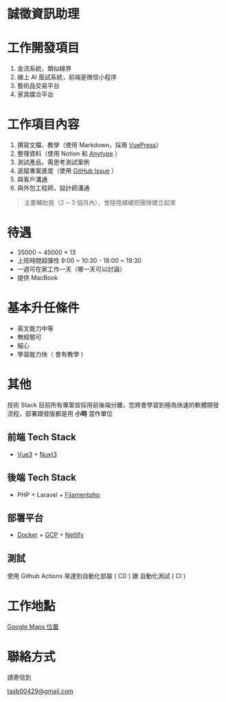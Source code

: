 # 誠徵資訊助理

# 工作開發項目

1. 金流系統，類似綠界
2. 線上 AI 面試系統，前端是微信小程序
3. 藝術品交易平台
4. 家具媒合平台

# 工作項目內容

1. 撰寫文檔、教學（使用 Markdown，採用 [VuePress](https://v2.vuepress.vuejs.org/)）
2. 整理資料（使用 Notion 和 [Anytype](https://anytype.io/) ）
3. 測試產品，需思考測試案例
4. 追蹤專案進度（使用 [GitHub Issue](https://docs.github.com/en/issues/tracking-your-work-with-issues/about-issues) ）
5. 與客戶溝通
6. 與外包工程師，設計師溝通

> 主要輔助我（2 ~ 3 個月內），會陸陸續續把團隊建立起來

# 待遇

- 35000 ~ 45000 * 13
- 上班時間超彈性 9:00 ~ 10:30 - 18:00 ~ 19:30
- 一週可在家工作一天（哪一天可以討論）
- 提供 MacBook

# 基本升任條件

- 英文能力中等
- 無經驗可
- 細心
- 學習能力快（ 會有教學 )

# 其他

技術 Stack 目前所有專案皆採用前後端分離，您將會學習到極為快速的軟體開發流程，部署跟發版都是用 **小時** 當作單位

## 前端 Tech Stack

- [Vue3](https://vuejs.org/) + [Nuxt3](https://nuxt.com/)

## 後端 Tech Stack

- PHP + Laravel + [Filamentphp](https://filamentphp.com/)

## 部署平台

- [Docker](https://www.docker.com/) + [GCP](https://cloud.google.com/free/?utm_source=google&utm_medium=cpc&utm_campaign=japac-TW-all-en-dr-BKWS-all-core-trial-EXA-dr-1605216&utm_content=text-ad-none-none-DEV_c-CRE_644095273669-ADGP_Hybrid+%7C+BKWS+-+EXA+%7C+Txt+-GCP-General-core+brand-main-KWID_43700074766895907-kwd-87853815&userloc_9040379-network_g&utm_term=KW_gcp&gad_source=1&gclid=Cj0KCQjwpNuyBhCuARIsANJqL9OjjtXfyFEm1kHvTaV1hlCTUqb0TZindYzecbFBJMH8zwPO6amndnAaAtngEALw_wcB&gclsrc=aw.ds) + [Netlify](https://www.netlify.com/)

## 測試

使用 Github Actions 來達到自動化部屬 ( CD ) 跟 自動化測試 ( CI )

# 工作地點

[Google Maps 位置](https://maps.app.goo.gl/zrkDuSVHdem9P6Er9)

# 聯絡方式

請寄信到

tasb00429@gmail.com

